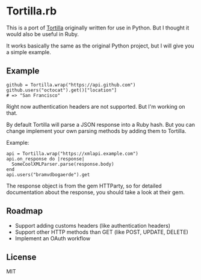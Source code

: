 Tortilla.rb
==============

This is a port of [Tortilla](https://github.com/redodo/tortilla) originally written for use in Python. But I thought it would also be useful in Ruby.

It works basically the same as the original Python project, but I will give you a simple example.

## Example

```
github = Tortilla.wrap("https://api.github.com")
github.users("octocat").get()["location"]
# => "San Francisco"
```
Right now authentication headers are not supported. But I'm working on that.

By default Tortilla will parse a JSON response into a Ruby hash. But you can change implement your own parsing methods by adding them to Tortilla.

Example:

```
api = Tortilla.wrap("https://xmlapi.example.com")
api.on_response do |response|
  SomeCoolXMLParser.parse(response.body)
end
api.users("bramvdbogaerde").get
```

The response object is from the gem HTTParty, so for detailed documentation about the response, you should take a look at their gem.

## Roadmap
* Support adding customs headers (like authentication headers)
* Support other HTTP methods than GET (like POST, UPDATE, DELETE)
* Implement an OAuth workflow

## License
MIT
